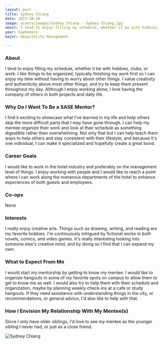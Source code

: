 ```yaml
---
layout: post
title: Sydney Chiang 
date: 2023-10-20
image: assets/images/Sydney_Chiang - Sydney Chiang.jpg
about: I tend to enjoy filling my schedule, whether it be with hobbies, clubs, or work. I like things to be organized, typically finishing my work first so I can enjoy my time without having to worry about other things. I value creativity and authenticity above most other things, and try to keep them present throughout my day. Although I enjoy working alone, I love having the company of others in both projects and daily life.
year: Sophomore
major: Hospitality Management

---
```


### About

I tend to enjoy filling my schedule, whether it be with hobbies, clubs, or work. I like things to be organized, typically finishing my work first so I can enjoy my time without having to worry about other things. I value creativity and authenticity above most other things, and try to keep them present throughout my day. Although I enjoy working alone, I love having the company of others in both projects and daily life.

### Why Do I Want To Be a SASE Mentor?

I find it exciting to showcase what I've learned in my life and help others skip the more difficult parts that I may have gone through. I can help my mentee organize their work and look at their schedule as something digestible rather than overwhelming. Not only that but I can help teach them ways to help others and stay consistent with their lifestyle, and because it's one individual, I can make it specialized and hopefully create a great bond.

### Career Goals

I would like to work in the hotel industry and preferably on the management level of things. I enjoy working with people and I would like to reach a point where I can work along the numerous departments of the hotel to enhance experiences of both guests and employees.

### Co-ops

None

### Interests

I really enjoy creative arts. Things such as drawing, writing, and reading are my favorite hobbies. I'm continuously intrigued by fictional works in both novels, comics, and video games. It's really interesting looking into someone else's creative mind, and by doing so I find that I can expand my own.

### What to Expect From Me

I would start my mentorship by getting to know my mentee. I would like to organize hangouts in some of my favorite spots on campus to allow them to get to know me as well. I would also try to help them with their schedule and organization, maybe by planning weekly check-ins at a cafe or study hangouts. If they need assistance with understanding things in the city, or recommendations, or general advice, I'd also like to help with that.

### How I Envision My Relationship With My Mentee(s) 

Since I only have older siblings, I'd love to see my mentee as the younger sibling I never had, or just as a close friend.

<div class="text-center my-5">
    <img src="https://sase-drexel.github.io/mentorship-2023/assets/images/Sydney_Chiang - Sydney Chiang.jpg" alt="Sydney Chiang" class="rounded post-img" />
</div>
